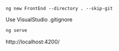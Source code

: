 ```
ng new FrontEnd --directory . --skip-git
```

Use VisualStudio .gitignore

```bash
ng serve
```

http://localhost:4200/
